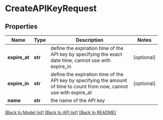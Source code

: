 # CreateAPIKeyRequest

## Properties

| Name          | Type    | Description                                                                                                             | Notes      |
| ------------- | ------- | ----------------------------------------------------------------------------------------------------------------------- | ---------- |
| **expire_at** | **str** | define the expiration time of the API key by specifying the exact date time, cannot use with expire_in                  | [optional] |
| **expire_in** | **str** | define the expiration time of the API key by specifying the amount of time to count from now, cannot use with expire_at | [optional] |
| **name**      | **str** | the name of the API key                                                                                                 |

[[Back to Model list]](../README.md#documentation-for-models) [[Back to API list]](../README.md#documentation-for-api-endpoints) [[Back to README]](../README.md)
